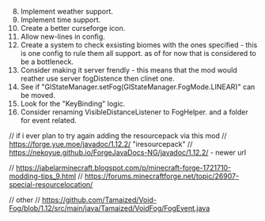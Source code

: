 8.  Implement weather support.
9.  Implement time support. 
11. Create a better curseforge icon.
13. Allow new-lines in config.
14. Create a system to check exsisting biomes with the ones specified - this is one config to rule them all support. as of for now that is considered to be a bottleneck.
15. Consider making it server frendly - this means that the mod would reather use server fogDistence then clinet one.
16. See if "GlStateManager.setFog(GlStateManager.FogMode.LINEAR)" can be moved.
17. Look for the "KeyBinding" logic.
18. Consider renaming VisibleDistanceListener to FogHelper. and a folder for event related.

// if i ever plan to try again adding the resourcepack via this mod 
// https://forge.yue.moe/javadoc/1.12.2/ "iresourcepack"
// https://nekoyue.github.io/ForgeJavaDocs-NG/javadoc/1.12.2/ - newer url

// https://jabelarminecraft.blogspot.com/p/minecraft-forge-1721710-modding-tips_9.html
// https://forums.minecraftforge.net/topic/26907-special-resourcelocation/

// other
// https://github.com/Tamaized/Void-Fog/blob/1.12/src/main/java/Tamaized/VoidFog/FogEvent.java
